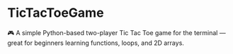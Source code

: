 # TicTacToeGame
🎮 A simple Python-based two-player Tic Tac Toe game for the terminal — great for beginners learning functions, loops, and 2D arrays.
